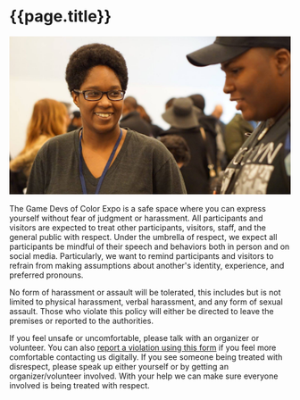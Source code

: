 # {{page.title}}

![](/assets/images/photos/2016/04.jpg)

The Game Devs of Color Expo is a safe space where you can express yourself without fear of judgment or harassment. All participants and visitors are expected to treat other participants, visitors, staff, and the general public with respect. Under the umbrella of respect, we expect all participants be mindful of their speech and behaviors both in person and on social media. Particularly, we want to remind participants and visitors to refrain from making assumptions about another's identity, experience, and preferred pronouns.

No form of harassment or assault will be tolerated, this includes but is not limited to physical harassment, verbal harassment, and any form of sexual assault. Those who violate this policy will either be directed to leave the premises or reported to the authorities.

If you feel unsafe or uncomfortable, please talk with an organizer or volunteer. You can also [report a violation using this form](https://goo.gl/forms/T9SgQmkhkHQz0J7U2) if you feel more comfortable contacting us digitally. If you see someone being treated with disrespect, please speak up either yourself or by getting an organizer/volunteer involved. With your help we can make sure everyone involved is being treated with respect.